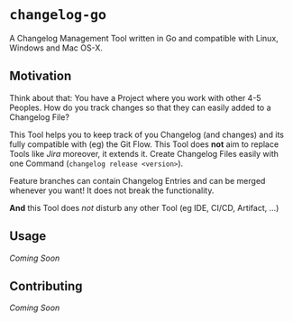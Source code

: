# `changelog-go`

A Changelog Management Tool written in Go and compatible with Linux, Windows and Mac OS-X.

## Motivation

Think about that: You have a Project where you work with other 4-5 Peoples. How do you track changes so that they can
easily added to a Changelog File?

This Tool helps you to keep track of you Changelog (and changes) and its fully compatible with (eg) the Git Flow.
This Tool does **not** aim to replace Tools like _Jira_ moreover, it extends it.
Create Changelog Files easily with one Command (`changelog release <version>`).

Feature branches can contain Changelog Entries and can be merged whenever you want!
It does not break the functionality.

**And** this Tool does _not_ disturb any other Tool (eg IDE, CI/CD, Artifact, ...)

  
## Usage

_Coming Soon_

## Contributing

_Coming Soon_